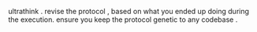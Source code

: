 ultrathink . revise the protocol , based on what you ended up doing during the execution. ensure you keep the protocol genetic to any codebase .
